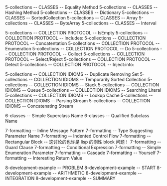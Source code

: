 5-collections -- CLASSES -- Equality Method
5-collections -- CLASSES -- Hashing Method
5-collections -- CLASSES -- Dictionary
5-collections -- CLASSES -- SortedCollection
5-collections -- CLASSES -- Array
5-collections -- CLASSES -- ByteArray
5-collections -- CLASSES -- Interval

5-collections -- COLLECTION PROTOCOL -- IsEmpty
5-collections -- COLLECTION PROTOCOL -- Includes:
5-collections -- COLLECTION PROTOCOL -- Concatentation
5-collections -- COLLECTION PROTOCOL -- Enumeration
5-collections -- COLLECTION PROTOCOL -- Do
5-collections -- COLLECTION PROTOCOL -- Collect
5-collections -- COLLECTION PROTOCOL -- Select/Reject
5-collections -- COLLECTION PROTOCOL -- Detect
5-collections -- COLLECTION PROTOCOL -- Inject:into:

5-collections -- COLLECTION IDIOMS -- Duplicate Removing Set
5-collections -- COLLECTION IDIOMS -- Temporarily Sorted Collection
5-collections -- COLLECTION IDIOMS -- Stack
5-collections -- COLLECTION IDIOMS -- Queue
5-collections -- COLLECTION IDIOMS -- Searching Literal
5-collections -- COLLECTION IDIOMS -- Lookup Cache
5-collections -- COLLECTION IDIOMS -- Parsing Stream
5-collections -- COLLECTION IDIOMS -- Concatenating Stream

6-classes -- Simple Superclass Name
6-classes -- Qualified Subclass Name

7-formatting -- Inline Message Pattern
7-formatting -- Type Suggesting Parameter Name
7-formatting -- Indented Control Flow
7-formatting -- Rectangular Block -- 这讨论的也许是 lisp 的刚性 block 问题！
7-formatting -- Guard Clause
7-formatting -- Conditional Expression
7-formatting -- Simple Enumeration Parameter
7-formatting -- Cascade
7-formatting -- Yourself
7-formatting -- Interesting Return Value

8-development-example -- PROBLEM
8-development-example -- START
8-development-example -- ARITHMETIC
8-development-example -- INTEGRATION
8-development-example -- SUMMARY

